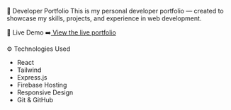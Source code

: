 💼 Developer Portfolio
This is my personal developer portfolio — created to showcase my skills, projects, and experience in web development.

🔗 Live Demo
➡️<a href="https://danielkrastev-portfolio.web.app/"> View the live portfolio </a>

⚙️ Technologies Used
- React
- Tailwind
- Express.js
- Firebase Hosting
- Responsive Design
- Git & GitHub
